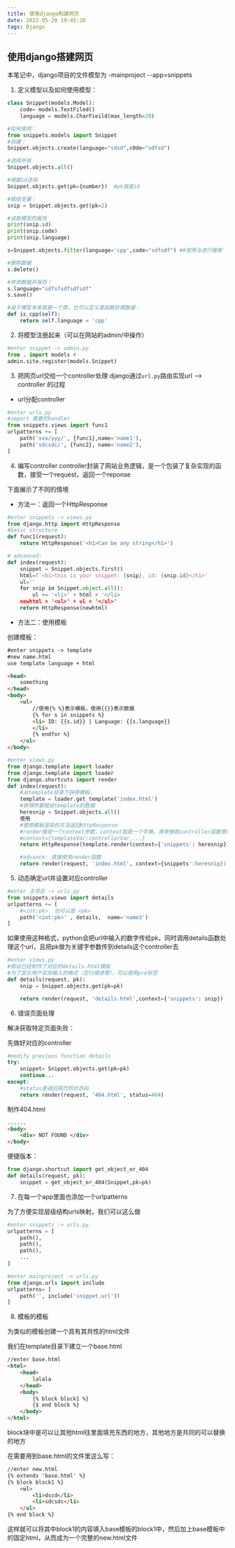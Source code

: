 ```yaml
---
title: 使用django构建网页 
date: 2022-05-20 19:45:20
tags: Django
---
```


## 使用django搭建网页

本笔记中，django项目的文件模型为
-mainproject
 --app=snippets
 
1. 定义模型以及如何使用模型：
```python
class Snippet(models.Model):
    code= models.TextFiled()
    language = models.CharFieild(max_length=20)

#如何使用：
from snippets.models import Snippet
#创建：
Snippet.objects.create(language="sdsd",c0de="sdfsd")

#选择所有
Snippet.objects.all() 

#根据id选择
Snippet.objects.get(pk={number})  #pk就是id

#赋给变量：
snip = Snippet.objects.get(pk=2)

#读取模型的属性
print(snip.id)
print(snip.code)
print(snip.language)

s=Snippet.objects.filter(language='cpp',code="sdfsdf") ##使用与进行搜索

#删除数据
s.delete()

#修改数据并保存！
s.language="sdfsfsdfsdfsdf"
s.save()

#由于模型本来就是一个类，也可以定义类函数处理数据：
def is_cpp(self):
    return self.language = 'cpp'
```

2. 将模型注册起来（可以在网站的admin/中操作）
```python
#enter snippet -> admin.py
from . import models #
admin.site.register(models.Snippet)
```

3. 把网页url交给一个controller处理
django通过`url.py`路由实现url --> controller 的过程

- url分配controller
```python
#enter urls.py
#import 需要的handler
from snippets.views import func1
urlpatterns += [
    path('xxx/yyy/', {func1},name='name1'),
    path('sdcsdc/', {func2}, name='name2'),
]
```

4. 编写controller
controller封装了网站业务逻辑，是一个包装了复杂实现的函数，接受一个request，返回一个reponse

下面展示了不同的情境

- 方法一：返回一个HttpResponse
```python
#enter snippets -> views.py
from django.http import HttpResponse
#basic structure
def func1(request):
    return HttpResponse('<h1>Can be any string</h1>')

# advanced:
def index(request):
    snippet = Snippet.objects.first()
    html=f'<h1>this is your snippet: {snip}, id: {snip.id}</h1>'
    ul=''
    for snip in Snippet.object.all():
        ul += '<li>' + html + '</li>
    newhtml = '<ul>' + ul + '</ul>'
    return HttpResponse(newhtml)
```

- 方法二：使用模板

创建模板：
```html
#enter snippets -> template
#new name.html
use template language + html

<head>
    something
</head>
<body>
    <ul>
        //使用{% %}表示模板，使用{{}}表示数据
        {% for s in snippets %}
        <li> ID: {{s.id}} | Language: {{s.language}}
        </li>
        {% endfor %}
    </ul>
</body>
```

```python
#enter views.py
from django.template import loader
from django.template import loader
from django.shortcuts import render
def index(request):
    #从template目录下获得模板，
    template = loader.get_template('index.html')  
    #获得所要赋给template的数据
    heresnip = Snippet.objects.all()
    使用
    #使用模板渲染的方法返回HttpResponse
    #render接受一个context参数，context就是一个字典，用来接收controller函数里的参数并赋给模板里的变量
    #context={templateVar:controllerVar,...}
    return HttpResponse(template.render(context={'snippets': heresnip}))

    #advance: 直接使用render函数
    return render(request, 'index.html', context={snippets':heresnip})
```


5. 动态确定url并设置对应controller

```python
#enter 主项目 -> urls.py
from snippets.views import details
urlpatterns += [
    #<int:pk>  也可以是 <pk>
    path('<int:pk>' , details,  name='name3')
]
```

如果使用这种格式，python会把url中输入的数字传给pk，同时调用details函数处理这个url，且把pk做为关键字参数传到details这个controller去

```python
#enter views.py
#假设已经制作了对应的details.html模板
#为了显示用户实际输入的格式（空行缩进等），可以使用pre标签
def details(request, pk):
    snip = Snippet.objects.get(pk=pk)

    return render(request, 'details.html',context={'snippets': snip})
```

6. 错误页面处理

解决获取特定页面失败：

先做好对应的controller
```python
#modify previous function details
try:
    snippet= Snippet.objects.get(pk=pk)
    continue...
except:
    #status是返回网页的状态码
    return render(request, '404.html', status=404)
```

制作404.html

```html
......
<body>
    <div> NOT FOUND </div>
</body>
```

便捷版本：
```python
from django.shortcut import get_object_or_404
def details(request, pk):
    snippet = get_object_or_404(Snippet,pk=pk)
```

7. 在每一个app里面也添加一个urlpatterns

为了方便实现层级结构urls映射，我们可以这么做
```python
#enter snippets -> urls.py
urlpatterns = [
    path(),
    path(),
    path(),
    ...
]
```

```python
#enter mainproject -> urls.py
from django.urls import include
urlpatterns= [
    path('', include('snippet.url'))
]
```

8. 模板的模板

为类似的模板创建一个具有其共性的html文件

我们在template目录下建立一个base.html

```html
//enter base.html
<html>
    <head>
        lalala
    </head>
    <body>
        {% block block1 %}
        {$ end block %}
    </body>
</html>
```
block块中是可以让其他html往里面填充东西的地方，其他地方是共同的可以替换的地方

在需要用到base.html的文件里这么写：
```html
//enter new.html
{% extends 'base.html' %}
{% block block1 %}
    <ul>
        <li>dscd</li>
        <li>sdcsdc</li>
    </ul>
{% end block %}
```

这样就可以将其中block1的内容填入base模板的block1中，然后加上base模板中的固定html，从而成为一个完整的new.html文件